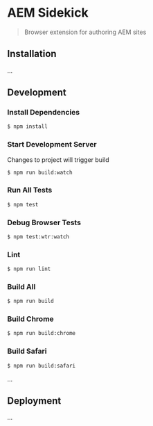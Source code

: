 # AEM Sidekick

> Browser extension for authoring AEM sites

## Installation

...

## Development

### Install Dependencies

```bash
$ npm install
```

### Start Development Server

Changes to project will trigger build

```bash
$ npm run build:watch
```

### Run All Tests

```bash
$ npm test
```

### Debug Browser Tests

```bash
$ npm test:wtr:watch
```

### Lint

```bash
$ npm run lint
```

### Build All

```bash
$ npm run build
```

### Build Chrome

```bash
$ npm run build:chrome
```

### Build Safari

```bash
$ npm run build:safari
```

...

## Deployment

...